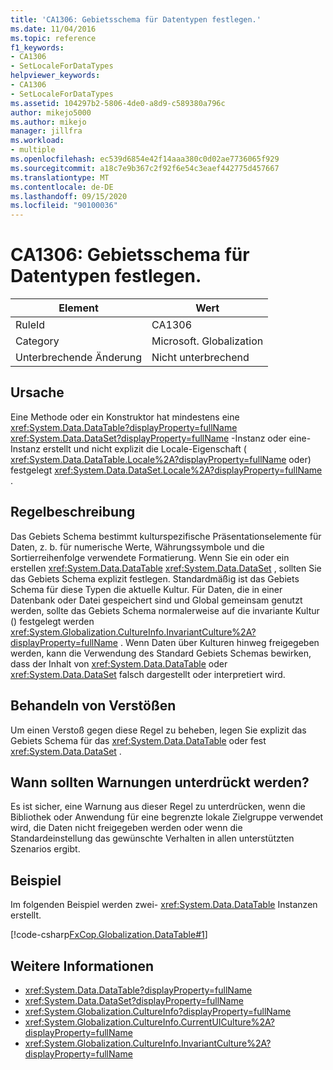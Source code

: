 ```yaml
---
title: 'CA1306: Gebietsschema für Datentypen festlegen.'
ms.date: 11/04/2016
ms.topic: reference
f1_keywords:
- CA1306
- SetLocaleForDataTypes
helpviewer_keywords:
- CA1306
- SetLocaleForDataTypes
ms.assetid: 104297b2-5806-4de0-a8d9-c589380a796c
author: mikejo5000
ms.author: mikejo
manager: jillfra
ms.workload:
- multiple
ms.openlocfilehash: ec539d6854e42f14aaa380c0d02ae7736065f929
ms.sourcegitcommit: a18c7e9b367c2f92f6e54c3eaef442775d457667
ms.translationtype: MT
ms.contentlocale: de-DE
ms.lasthandoff: 09/15/2020
ms.locfileid: "90100036"
---
```

# <a name="ca1306-set-locale-for-data-types"></a>CA1306: Gebietsschema für Datentypen festlegen.

|Element|Wert|
|-|-|
|RuleId|CA1306|
|Category|Microsoft. Globalization|
|Unterbrechende Änderung|Nicht unterbrechend|

## <a name="cause"></a>Ursache
Eine Methode oder ein Konstruktor hat mindestens eine <xref:System.Data.DataTable?displayProperty=fullName> <xref:System.Data.DataSet?displayProperty=fullName> -Instanz oder eine-Instanz erstellt und nicht explizit die Locale-Eigenschaft ( <xref:System.Data.DataTable.Locale%2A?displayProperty=fullName> oder) festgelegt <xref:System.Data.DataSet.Locale%2A?displayProperty=fullName> .

## <a name="rule-description"></a>Regelbeschreibung
Das Gebiets Schema bestimmt kulturspezifische Präsentationselemente für Daten, z. b. für numerische Werte, Währungssymbole und die Sortierreihenfolge verwendete Formatierung. Wenn Sie ein oder ein erstellen <xref:System.Data.DataTable> <xref:System.Data.DataSet> , sollten Sie das Gebiets Schema explizit festlegen. Standardmäßig ist das Gebiets Schema für diese Typen die aktuelle Kultur. Für Daten, die in einer Datenbank oder Datei gespeichert sind und Global gemeinsam genutzt werden, sollte das Gebiets Schema normalerweise auf die invariante Kultur () festgelegt werden <xref:System.Globalization.CultureInfo.InvariantCulture%2A?displayProperty=fullName> . Wenn Daten über Kulturen hinweg freigegeben werden, kann die Verwendung des Standard Gebiets Schemas bewirken, dass der Inhalt von <xref:System.Data.DataTable> oder <xref:System.Data.DataSet> falsch dargestellt oder interpretiert wird.

## <a name="how-to-fix-violations"></a>Behandeln von Verstößen
Um einen Verstoß gegen diese Regel zu beheben, legen Sie explizit das Gebiets Schema für das <xref:System.Data.DataTable> oder fest <xref:System.Data.DataSet> .

## <a name="when-to-suppress-warnings"></a>Wann sollten Warnungen unterdrückt werden?
Es ist sicher, eine Warnung aus dieser Regel zu unterdrücken, wenn die Bibliothek oder Anwendung für eine begrenzte lokale Zielgruppe verwendet wird, die Daten nicht freigegeben werden oder wenn die Standardeinstellung das gewünschte Verhalten in allen unterstützten Szenarios ergibt.

## <a name="example"></a>Beispiel
Im folgenden Beispiel werden zwei- <xref:System.Data.DataTable> Instanzen erstellt.

[!code-csharp[FxCop.Globalization.DataTable#1](../code-quality/codesnippet/CSharp/ca1306-set-locale-for-data-types_1.cs)]

## <a name="see-also"></a>Weitere Informationen

- <xref:System.Data.DataTable?displayProperty=fullName>
- <xref:System.Data.DataSet?displayProperty=fullName>
- <xref:System.Globalization.CultureInfo?displayProperty=fullName>
- <xref:System.Globalization.CultureInfo.CurrentUICulture%2A?displayProperty=fullName>
- <xref:System.Globalization.CultureInfo.InvariantCulture%2A?displayProperty=fullName>

